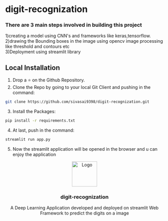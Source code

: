 <h1>digit-recognization</h1>
<h3>There are 3 main steps involved in building this project</br></h3>
1)creating a model using CNN's and frameworks like keras,tensorflow.</br>
2)drawing the Bounding boxes in the image using opencv image processing like threshold and contours etc</br>
3)Deployment using streamlit library</br>


## Local Installation</br>

1. Drop a ⭐ on the Github Repository. 
2. Clone the Repo by going to your local Git Client and pushing in the command: 

```sh
git clone https://github.com/sivasai9398/digit-recognization.git
```

3. Install the Packages: 
```sh
pip install -r requirements.txt
```

4. At last, push in the command:
```sh
streamlit run app.py
```

5. Now the streamlit application will be opened in the browser and u can enjoy the application

<p align="center">
  <img src="C:\Users\sivasai\Pictures\Screenshots\Screenshot (146).png" alt="Logo" width="80" height="80">
  </a>

  <h3 align="center">digit-recognization</h3>

  <p align="center">
    A Deep Learning Application developed and deployed on streamlit Web Framework to predict the digits on a image
    <br />
    
  </p>
</p>

